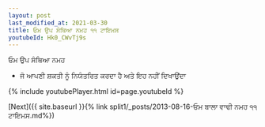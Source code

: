 ```yaml
---
layout: post
last_modified_at: 2021-03-30
title: ਓਮ ਉਪ ਸੰਥਿਆ ਨਮਹ ੧੧ ਟਾਇਮਸ
youtubeId: Hk0_CWvTj9s
---
```

 
 
 ਓਮ ਉਪ ਸੰਥਿਆ ਨਮਹ  
 
 -  ਜੋ ਆਪਣੀ ਸ਼ਕਤੀ ਨੂੰ ਨਿਯੰਤਰਿਤ ਕਰਦਾ ਹੈ ਅਤੇ ਇਹ ਨਹੀਂ ਦਿਖਾਉਂਦਾ 
 
  
 
  
 
 
 
 
 
 


{% include youtubePlayer.html id=page.youtubeId %}
 
[Next]({{ site.baseurl }}{% link  split1/_posts/2013-08-16-ਓਮ ਬਾਲਾ ਵਾਢੀ ਨਮਹ ੧੧ ਟਾਇਮਸ.md%})
 
